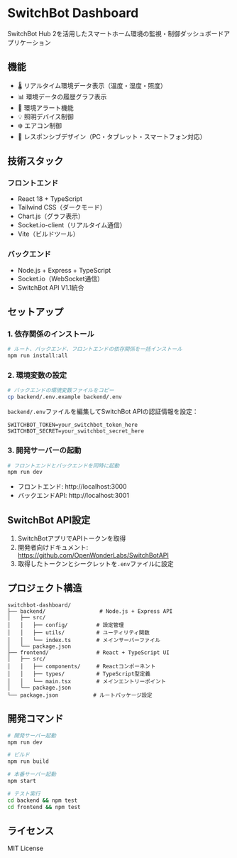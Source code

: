 # SwitchBot Dashboard

SwitchBot Hub 2を活用したスマートホーム環境の監視・制御ダッシュボードアプリケーション

## 機能

- 🌡️ リアルタイム環境データ表示（温度・湿度・照度）
- 📊 環境データの履歴グラフ表示
- 🚨 環境アラート機能
- 💡 照明デバイス制御
- ❄️ エアコン制御
- 📱 レスポンシブデザイン（PC・タブレット・スマートフォン対応）

## 技術スタック

### フロントエンド
- React 18 + TypeScript
- Tailwind CSS（ダークモード）
- Chart.js（グラフ表示）
- Socket.io-client（リアルタイム通信）
- Vite（ビルドツール）

### バックエンド
- Node.js + Express + TypeScript
- Socket.io（WebSocket通信）
- SwitchBot API V1.1統合

## セットアップ

### 1. 依存関係のインストール

```bash
# ルート、バックエンド、フロントエンドの依存関係を一括インストール
npm run install:all
```

### 2. 環境変数の設定

```bash
# バックエンドの環境変数ファイルをコピー
cp backend/.env.example backend/.env
```

`backend/.env`ファイルを編集してSwitchBot APIの認証情報を設定：

```env
SWITCHBOT_TOKEN=your_switchbot_token_here
SWITCHBOT_SECRET=your_switchbot_secret_here
```

### 3. 開発サーバーの起動

```bash
# フロントエンドとバックエンドを同時に起動
npm run dev
```

- フロントエンド: http://localhost:3000
- バックエンドAPI: http://localhost:3001

## SwitchBot API設定

1. SwitchBotアプリでAPIトークンを取得
2. 開発者向けドキュメント: https://github.com/OpenWonderLabs/SwitchBotAPI
3. 取得したトークンとシークレットを`.env`ファイルに設定

## プロジェクト構造

```
switchbot-dashboard/
├── backend/                 # Node.js + Express API
│   ├── src/
│   │   ├── config/         # 設定管理
│   │   ├── utils/          # ユーティリティ関数
│   │   └── index.ts        # メインサーバーファイル
│   └── package.json
├── frontend/               # React + TypeScript UI
│   ├── src/
│   │   ├── components/     # Reactコンポーネント
│   │   ├── types/          # TypeScript型定義
│   │   └── main.tsx        # メインエントリーポイント
│   └── package.json
└── package.json           # ルートパッケージ設定
```

## 開発コマンド

```bash
# 開発サーバー起動
npm run dev

# ビルド
npm run build

# 本番サーバー起動
npm start

# テスト実行
cd backend && npm test
cd frontend && npm test
```

## ライセンス

MIT License